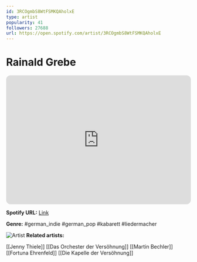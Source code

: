 ```yaml
---
id: 3RCOgmbS8WtFSMKQAholxE
type: artist
popularity: 41
followers: 27688
url: https://open.spotify.com/artist/3RCOgmbS8WtFSMKQAholxE
---
```

# Rainald Grebe

<iframe style="border-radius:12px" src="https://open.spotify.com/embed/artist/3RCOgmbS8WtFSMKQAholxE" width="100%" height="352" frameBorder="0" allowfullscreen="" allow="autoplay; clipboard-write; encrypted-media; fullscreen; picture-in-picture" loading="lazy"></iframe>

**Spotify URL:** [Link](https://open.spotify.com/artist/3RCOgmbS8WtFSMKQAholxE)

**Genre:**  #german_indie #german_pop #kabarett #liedermacher

![Artist](https://i.scdn.co/image/ab6761610000e5ebea4ed14b2a185fec73f02ee2)
**Related artists:**

[[Jenny Thiele]]
[[Das Orchester der Versöhnung]]
[[Martin Bechler]]
[[Fortuna Ehrenfeld]]
[[Die Kapelle der Versöhnung]]
